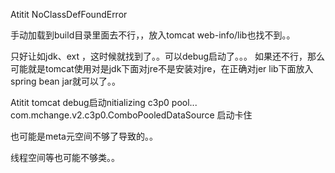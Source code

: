 Atitit NoClassDefFoundError


手动加载到build目录里面去不行，，放入tomcat web-info/lib也找不到。。

只好让如jdk、ext ，这时候就找到了。。可以debug启动了。。。
如果还不行，那么可能就是tomcat使用对是jdk下面对jre不是安装对jre，在正确对jer lib下面放入spring bean jar就可以了。。

Atitit tomcat debug启动nitializing c3p0 pool... com.mchange.v2.c3p0.ComboPooledDataSource 启动卡住


也可能是meta元空间不够了导致的。。

线程空间等也可能不够类。。
